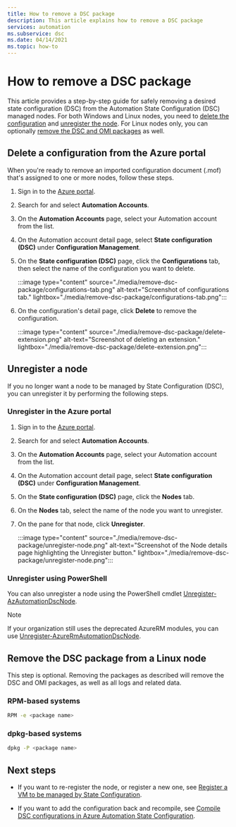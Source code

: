 ```yaml
---
title: How to remove a DSC package
description: This article explains how to remove a DSC package
services: automation
ms.subservice: dsc
ms.date: 04/14/2021
ms.topic: how-to
---
```


# How to remove a DSC package

This article provides a step-by-step guide for safely removing a desired state configuration (DSC) from the Automation State Configuration (DSC) managed nodes. For both Windows and Linux nodes, you need to [delete the configuration](#delete-a-configuration-from-the-azure-portal) and [unregister the node](#unregister-a-node). For Linux nodes only, you can optionally [remove the DSC and OMI packages](#remove-the-dsc-package-from-a-linux-node) as well.

## Delete a configuration from the Azure portal

When you're ready to remove an imported configuration document (.mof) that's assigned to one or more nodes, follow these steps.

1. Sign in to the [Azure portal](https://portal.azure.com).
1. Search for and select **Automation Accounts**.
1. On the **Automation Accounts** page, select your Automation account from the list.
1. On the Automation account detail page, select **State configuration (DSC)** under **Configuration Management**.
1. On the **State configuration (DSC)** page, click the **Configurations** tab, then select the name of the configuration you want to delete.

   :::image type="content" source="./media/remove-dsc-package/configurations-tab.png" alt-text="Screenshot of configurations tab." lightbox="./media/remove-dsc-package/configurations-tab.png":::

1. On the configuration's detail page, click **Delete** to remove the configuration.

   :::image type="content" source="./media/remove-dsc-package/delete-extension.png" alt-text="Screenshot of deleting an extension." lightbox="./media/remove-dsc-package/delete-extension.png":::

## Unregister a node

If you no longer want a node to be managed by State Configuration (DSC), you can unregister it by performing the following steps.

### Unregister in the Azure portal

1. Sign in to the [Azure portal](https://portal.azure.com).
1. Search for and select **Automation Accounts**.
1. On the **Automation Accounts** page, select your Automation account from the list.
1. On the Automation account detail page, select **State configuration (DSC)** under **Configuration Management**.
1. On the **State configuration (DSC)** page, click the **Nodes** tab.
1. On the **Nodes** tab, select the name of the node you want to unregister.
1. On the pane for that node, click **Unregister**.

   :::image type="content" source="./media/remove-dsc-package/unregister-node.png" alt-text="Screenshot of the Node details page highlighting the Unregister button." lightbox="./media/remove-dsc-package/unregister-node.png":::

### Unregister using PowerShell

You can also unregister a node using the PowerShell cmdlet [Unregister-AzAutomationDscNode](/powershell/module/az.automation/unregister-azautomationdscnode).

>[!NOTE]
>If your organization still uses the deprecated AzureRM modules, you can use [Unregister-AzureRmAutomationDscNode](/powershell/module/azurerm.automation/unregister-azurermautomationdscnode).

## Remove the DSC package from a Linux node

This step is optional. Removing the packages as described will remove the DSC and OMI packages, as well as all logs and related data.

### RPM-based systems

```bash
RPM -e <package name>
``` 

### dpkg-based systems

```bash
dpkg -P <package name>
```

 ## Next steps

- If you want to re-register the node, or register a new one, see [Register a VM to be managed by State Configuration](/azure/automation/tutorial-configure-servers-desired-state#register-a-vm-to-be-managed-by-state-configuration).

- If you want to add the configuration back and recompile, see [Compile DSC configurations in Azure Automation State Configuration](/azure/automation/automation-dsc-compile).
